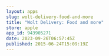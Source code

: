 ```yaml
---
layout: apps
slug: wolt-delivery-food-and-more
title: "Wolt Delivery: Food and more"
store: apple
app_id: 943905271
date: 2023-09-26T06:57:45Z
published: 2015-06-24T15:09:19Z
---
```


